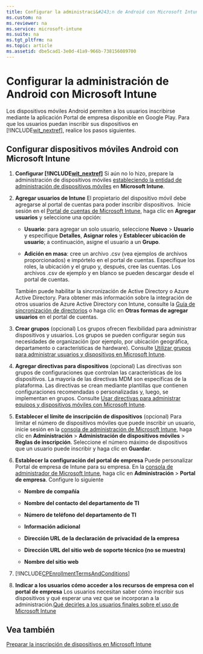 ```yaml
---
title: Configurar la administraci&#243;n de Android con Microsoft Intune
ms.custom: na
ms.reviewer: na
ms.service: microsoft-intune
ms.suite: na
ms.tgt_pltfrm: na
ms.topic: article
ms.assetid: dbe5cad1-3e0d-41a9-966b-738156089700
---
```

# Configurar la administraci&#243;n de Android con Microsoft Intune
Los dispositivos móviles Android permiten a los usuarios inscribirse mediante la aplicación Portal de empresa disponible en Google Play. Para que los usuarios puedan inscribir sus dispositivos en [!INCLUDE[wit_nextref](../Token/wit_nextref_md.md)], realice los pasos siguientes.

## Configurar dispositivos móviles Android con Microsoft Intune

1.  **Configurar [!INCLUDE[wit_nextref](../Token/wit_nextref_md.md)]** 
    Si aún no lo hizo, prepare la administración de dispositivos móviles [estableciendo la entidad de administración de dispositivos móviles](https://technet.microsoft.com/library/mt346013.aspx) en **Microsoft Intune**.

2.  **Agregar usuarios de Intune** 
    El propietario del dispositivo móvil debe agregarse al portal de cuentas para poder inscribir dispositivos.  Inicie sesión en el [Portal de cuentas de Microsoft Intune](http://go.microsoft.com/fwlink/?LinkId=698854), haga clic en **Agregar usuarios** y seleccione una opción:

    -   **Usuario**: para agregar un solo usuario, seleccione **Nuevo** &gt; **Usuario** y especifique **Detalles**, **Asignar roles** y **Establecer ubicación de usuario**; a continuación, asigne el usuario a un **Grupo**.

    -   **Adición en masa**: cree un archivo .csv (vea ejemplos de archivos proporcionados) e impórtelo en el portal de cuentas. Especifique los roles, la ubicación y el grupo y, después, cree las cuentas. Los archivos .csv de ejemplo y en blanco se pueden descargar desde el portal de cuentas.

    También puede habilitar la sincronización de Active Directory o Azure Active Directory. Para obtener más información sobre la integración de otros usuarios de Azure Active Directory con Intune, consulte la [Guía de sincronización de directorios](http://go.microsoft.com/fwlink/?LinkId=511540) o haga clic en **Otras formas de agregar usuarios** en el portal de cuentas.

3.  **Crear grupos**  (opcional)
    Los grupos ofrecen flexibilidad para administrar dispositivos y usuarios. Los grupos se pueden configurar según sus necesidades de organización (por ejemplo, por ubicación geográfica, departamento o características de hardware).   Consulte [Utilizar grupos para administrar usuarios y dispositivos en Microsoft Intune](../Topic/Use-groups-to-manage-users-and-devices-with-Microsoft-Intune.md).

4.  **Agregar directivas para dispositivos** (opcional)
    Las directivas son grupos de configuraciones que controlan las características de los dispositivos. La mayoría de las directivas MDM son específicas de la plataforma. Las directivas se crean mediante plantillas que contienen configuraciones recomendadas o personalizadas y, luego, se implementan en grupos. Consulte [Usar directivas para administrar equipos y dispositivos móviles con Microsoft Intune](../Topic/Use-policies-to-manage-computers-and-mobile-devices-with-Microsoft-Intune.md).

5.  **Establecer el límite de inscripción de dispositivos** (opcional) 
    Para limitar el número de dispositivos móviles que puede inscribir un usuario, inicie sesión en la [consola de administración de Microsoft Intune](http://manage.microsoft.com), haga clic en **Administración** &gt; **Administración de dispositivos móviles** &gt; **Reglas de inscripción**. Seleccione el número máximo de dispositivos que un usuario puede inscribir y haga clic en **Guardar**.

6.  **Establecer la configuración del portal de empresa** 
     Puede personalizar Portal de empresa de Intune para su empresa. En la [consola de administrador de Microsoft Intune](http://manage.microsoft.com), haga clic en **Administración** &gt; **Portal de empresa**. Configure lo siguiente

    -   **Nombre de compañía**

    -   **Nombre del contacto del departamento de TI**

    -   **Número de teléfono del departamento de TI**

    -   **Información adicional**

    -   **Dirección URL de la declaración de privacidad de la empresa**

    -   **Dirección URL del sitio web de soporte técnico (no se muestra)**

    -   **Nombre del sitio web**

7.  [!INCLUDE[CPEnrollmentTermsAndConditions](../Token/CPEnrollmentTermsAndConditions_md.md)]

8.  **Indicar a los usuarios cómo acceder a los recursos de empresa con el portal de empresa** 
    Los usuarios necesitan saber cómo inscribir sus dispositivos y qué esperar una vez que se incorporan a la administración.[Qué decirles a los usuarios finales sobre el uso de Microsoft Intune](../Topic/What-to-tell-your-end-users-about-using-Microsoft-Intune.md)

## Vea también
[Preparar la inscripción de dispositivos en Microsoft Intune](../Topic/Get-ready-to-enroll-devices-in-Microsoft-Intune.md)

